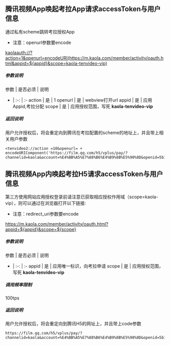 ## 腾讯视频App唤起考拉App请求accessToken与用户信息

通过私有scheme跳转考拉授权App

* 注意：openurl参数要encode

<kaolaauth://?action=1&openurl=encodeURI(https://m.kaola.com/member/activity/oauth.html&appid=${appid}&scope=kaola-tenvideo-vip)>

##### 参数说明

参数 | 是否必须 | 说明
- | :-: | :-
action | 是 | 1
openurl | 是 | webview打开url
appid | 是 | 应用Appid,考拉分配
scope | 是 | 应用授权范围，写死 **kaola-tenvideo-vip**

##### 返回说明

用户允许授权后，将会重定向到腾讯在考拉配置的scheme的地址上，并且带上相关用户参数
```
<tenvideo2://action =10&openurl= + encodeURIComponent('https://film.qq.com/h5/vplus/pay/?channelid=kaola&account=%E4%BB%A5%E7%88%B6%E4%B9%8B%E5%90%8D&openid=5b1f8ab344363b2f94e7fdd8&access_token=6655c2816fe6af5bf31ddd70a3c5953a94af9e32501c933ced960a1254fd3cd66b10bbef3df754fb8b4fab32ab38ce848860')>
```

## 腾讯视频App内唤起考拉H5请求accessToken与用户信息

第三方使用网站应用授权登录前请注意已获取相应授权作用域（scope=kaola-vip），则可以通过在浏览器打开以下链接:

* 注意：redirect_uri参数要encode

<https://m.kaola.com/member/activity/oauth.html?appid=${appid}&scope=${scope}>

##### 参数说明

参数 | 是否必须 | 说明
- | :-: | :-
appid | 是 | 应用唯一标识，向考拉申请
scope | 是 | 应用授权范围，写死 **kaola-tenvideo-vip**


##### 调用频率限制
100tps

##### 返回说明

用户允许授权后，将会重定向到腾讯H5的网址上，并且带上code参数
```
https://film.qq.com/h5/vplus/pay/?channelid=kaola&account=%E4%BB%A5%E7%88%B6%E4%B9%8B%E5%90%8D&openid=5b1f8ab344363b2f94e7fdd8&access_token=6655c2816fe6af5bf31ddd70a3c5953a94af9e32501c933ced960a1254fd3cd66b10bbef3df754fb8b4fab32ab38ce848860
```
